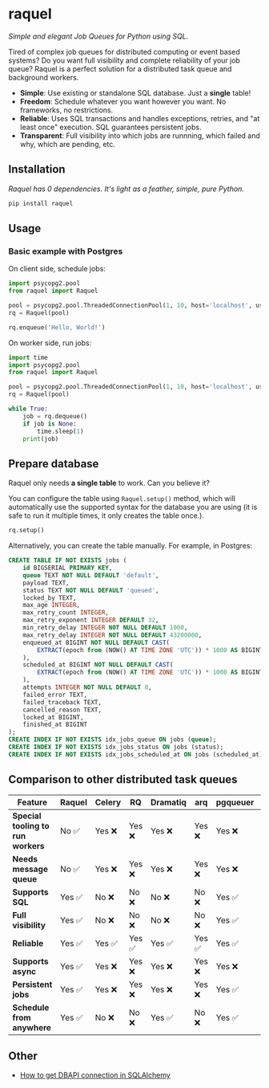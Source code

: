 # raquel

*Simple and elegant Job Queues for Python using SQL.*

Tired of complex job queues for distributed computing or event based systems?
Do you want full visibility and complete reliability of your job queue?
Raquel is a perfect solution for a distributed task queue and background workers.

* **Simple**: Use existing or standalone SQL database. Just a **single** table!
* **Freedom**: Schedule whatever you want however you want. No frameworks, no restrictions.
* **Reliable**: Uses SQL transactions and handles exceptions, retries, and "at least once" execution. SQL guarantees persistent jobs.
* **Transparent**: Full visibility into which jobs are runnning, which failed and why, which are pending, etc.

## Installation

*Raquel has 0 dependencies. It's light as a feather, simple, pure Python.*

```bash
pip install raquel
```

## Usage

### Basic example with Postgres

On client side, schedule jobs:

```python
import psycopg2.pool
from raquel import Raquel

pool = psycopg2.pool.ThreadedConnectionPool(1, 10, host='localhost', user='postgres', password='postgres')
rq = Raquel(pool)

rq.enqueue('Hello, World!')
```

On worker side, run jobs:

```python
import time
import psycopg2.pool
from raquel import Raquel

pool = psycopg2.pool.ThreadedConnectionPool(1, 10, host='localhost', user='postgres', password='postgres')
rq = Raquel(pool)

while True:
    job = rq.dequeue()
    if job is None:
        time.sleep(1)
    print(job)
```

## Prepare database

Raquel only needs **a single table** to work. Can you believe it?

You can configure the table using ``Raquel.setup()`` method, which will
automatically use the supported syntax for the database you are using (it is 
safe to run it multiple times, it only creates the table once.).

```python
rq.setup()
```

Alternatively, you can create the table manually. For example, in Postgres:

```sql
CREATE TABLE IF NOT EXISTS jobs (
    id BIGSERIAL PRIMARY KEY,
    queue TEXT NOT NULL DEFAULT 'default',
    payload TEXT,
    status TEXT NOT NULL DEFAULT 'queued',
    locked_by TEXT,
    max_age INTEGER,
    max_retry_count INTEGER,
    max_retry_exponent INTEGER DEFAULT 32,
    min_retry_delay INTEGER NOT NULL DEFAULT 1000,
    max_retry_delay INTEGER NOT NULL DEFAULT 43200000,
    enqueued_at BIGINT NOT NULL DEFAULT CAST(
        EXTRACT(epoch from (NOW() AT TIME ZONE 'UTC')) * 1000 AS BIGINT
    ),
    scheduled_at BIGINT NOT NULL DEFAULT CAST(
        EXTRACT(epoch from (NOW() AT TIME ZONE 'UTC')) * 1000 AS BIGINT
    ),
    attempts INTEGER NOT NULL DEFAULT 0,
    failed_error TEXT,
    failed_traceback TEXT,
    cancelled_reason TEXT,
    locked_at BIGINT,
    finished_at BIGINT
);
CREATE INDEX IF NOT EXISTS idx_jobs_queue ON jobs (queue);
CREATE INDEX IF NOT EXISTS idx_jobs_status ON jobs (status);
CREATE INDEX IF NOT EXISTS idx_jobs_scheduled_at ON jobs (scheduled_at);
```

## Comparison to other distributed task queues

| Feature | Raquel | Celery | RQ | Dramatiq | arq | pgqueuer | pq |
|---------|--------|--------|----|----------|-----|----------|----|
| **Special tooling to run workers** | No ✅ | Yes ❌ | Yes ❌ | Yes ❌ | Yes ❌ | Yes ❌ | Yes ❌ |
| **Needs message queue** | No ✅ | Yes ❌ | Yes ❌ | Yes ❌ | Yes ❌ | Yes ❌ | Yes ❌ |
| **Supports SQL** | Yes ✅ | No ❌ | No ❌ | No ❌ | No ❌ | Yes ✅ | Yes ✅ |
| **Full visibility** | Yes ✅ | No ❌ | No ❌ | No ❌ | No ❌ | Yes ✅ | Yes ✅ |
| **Reliable** | Yes ✅ | Yes ✅ | Yes ✅ | Yes ✅ | Yes ✅ | Yes ✅ | Yes ✅ |
| **Supports async** | Yes ✅ | Yes ❌ | Yes ❌ | Yes ❌ | Yes ❌ | Yes ❌ | Yes ❌ |
| **Persistent jobs** | Yes ✅ | Yes ❌ | Yes ❌ | Yes ❌ | Yes ❌ | Yes ✅ | Yes ✅ |
| **Schedule from anywhere** | Yes ✅ | No ❌ | No ❌ | Yes ✅ | No ❌ | Yes ✅ | Yes ✅ |


## Other

* [How to get DBAPI connection in SQLAlchemy](https://docs.sqlalchemy.org/en/20/faq/connections.html)
